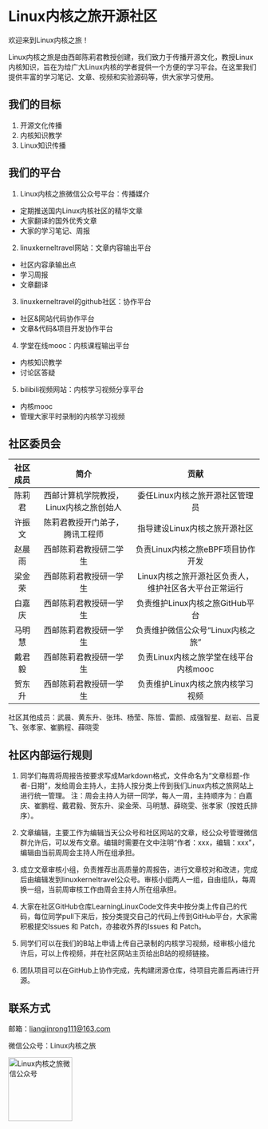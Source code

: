 # Linux内核之旅开源社区

欢迎来到Linux内核之旅！

Linux内核之旅是由西邮陈莉君教授创建，我们致力于传播开源文化，教授Linux内核知识，旨在为给广大Linux内核的学者提供一个方便的学习平台。在这里我们提供丰富的学习笔记、文章、视频和实验源码等，供大家学习使用。

## 我们的目标
1. 开源文化传播
2. 内核知识教学
3. Linux知识传播

## 我们的平台
1. Linux内核之旅微信公众号平台：传播媒介
- 定期推送国内Linux内核社区的精华文章
- 大家翻译的国外优秀文章
- 大家的学习笔记、周报
2. linuxkerneltravel网站：文章内容输出平台
- 社区内容承输出点
- 学习周报
- 文章翻译
3. linuxkerneltravel的github社区：协作平台
- 社区&网站代码协作平台
- 文章&代码&项目开发协作平台
4. 学堂在线mooc：内核课程输出平台
- 内核知识教学
- 讨论区答疑
5. bilibili视频网站：内核学习视频分享平台
- 内核mooc
- 管理大家平时录制的内核学习视频

## 社区委员会

| 社区成员 |                  简介                   |                       贡献                        |
| :------: | :-------------------------------------: | :-----------------------------------------------: |
|  陈莉君  | 西邮计算机学院教授，Linux内核之旅创始人 |            委任Linux内核之旅开源社区管理员            |
|  许振文  |     陈莉君教授开门弟子，腾讯工程师      |             指导建设Linux内核之旅开源社区             |
|  赵晨雨  |         西邮陈莉君教授研二学生          |         负责Linux内核之旅eBPF项目协作开发         |
|  梁金荣  |         西邮陈莉君教授研一学生          | Linux内核之旅开源社区负责人，维护社区各大平台正常运行 |
|  白嘉庆  |         西邮陈莉君教授研一学生          |          负责维护Linux内核之旅GitHub平台          |
|  马明慧  |         西邮陈莉君教授研一学生          |         负责维护微信公众号“Linux内核之旅”         |
|  戴君毅  |         西邮陈莉君教授研一学生          |       负责Linux内核之旅学堂在线平台内核mooc       |
|  贺东升  |         西邮陈莉君教授研一学生          |         负责维护Linux内核之旅内核学习视频         |

社区其他成员：武晨、黄东升、张玮、杨莹、陈哲、雷颜、成强智星、赵岩、吕夏飞、张孝家、崔鹏程、薛晓雯

## 社区内部运行规则

1. 同学们每周将周报告按要求写成Markdown格式，文件命名为“文章标题-作者-日期”，发给周会主持人，主持人按分类上传到我们Linux内核之旅网站上进行统一管理。
注：周会主持人为研一同学，每人一周，主持顺序为：白嘉庆、崔鹏程、戴君毅、贺东升、梁金荣、马明慧、薛晓雯、张孝家（按姓氏排序）。

2. 文章编辑，主要工作为编辑当天公众号和社区网站的文章，经公众号管理微信群允许后，可以发布文章。编辑时需要在文中注明“作者：xxx，编辑：xxx”，编辑由当前周周会主持人所在组承担。

3. 成立文章审核小组，负责推荐出高质量的周报告，进行文章校对和改进，完成后由编辑发到linuxkerneltravel公众号。审核小组两人一组，自由组队，每周换一组，当前周审核工作由周会主持人所在组承担。

4. 大家在社区GitHub仓库LearningLinuxCode文件夹中按分类上传自己的代码，每位同学pull下来后，按分类提交自己的代码上传到GitHub平台，大家需积极提交Issues 和 Patch，亦接收外界的Issues 和 Patch。

5. 同学们可以在我们的B站上申请上传自己录制的内核学习视频，经审核小组允许后，可以上传视频，并在社区网站主页给出B站的视频链接。

6. 团队项目可以在GitHub上协作完成，先构建闭源仓库，待项目完善后再进行开源。


## 联系方式
邮箱：liangjinrong111@163.com


微信公众号：Linux内核之旅

<p> <img src='http://ww1.sinaimg.cn/large/005NFTS2ly1gdomzdbh19j3094091myj.jpg' alt='Linux内核之旅微信公众号' width='128' height='128'></p>
